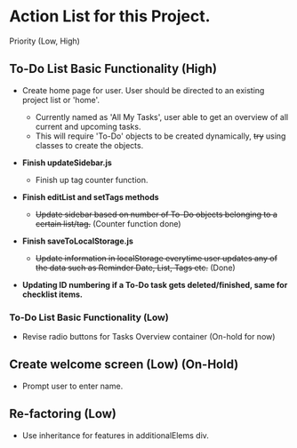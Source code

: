 # Action List for this Project.

Priority (Low, High)

## To-Do List Basic Functionality (High)
- Create home page for user. User should be directed to an existing project list or 'home'.
    - Currently named as 'All My Tasks', user able to get an overview of all current and upcoming tasks.
    - This will require 'To-Do' objects to be created dynamically, ~~try~~ using classes to create the objects.

- **Finish updateSidebar.js**
    - Finish up tag counter function.

- **Finish editList and setTags methods**
    - ~~Update sidebar based on number of To-Do objects belonging to a certain list/tag.~~ (Counter function done)

- **Finish saveToLocalStorage.js**
    - ~~Update information in localStorage everytime user updates any of the data such as Reminder Date, List, Tags etc.~~ (Done)

- **Updating ID numbering if a To-Do task gets deleted/finished, same for checklist items.**


### To-Do List Basic Functionality (Low)
- Revise radio buttons for Tasks Overview container (On-hold for now)


## Create welcome screen (Low) (On-Hold)
- Prompt user to enter name.

## Re-factoring (Low)
- Use inheritance for features in additionalElems div.